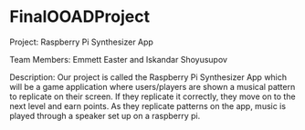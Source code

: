 # FinalOOADProject
Project: Raspberry Pi Synthesizer App

Team Members: Emmett Easter and Iskandar Shoyusupov 

Description: Our project is called the Raspberry Pi Synthesizer App which will be a game application where users/players are shown a musical pattern to replicate on their screen. If they replicate it correctly, they move on to the next level and earn points. As they replicate patterns on the app, music is played through a speaker set up on a raspberry pi. 


